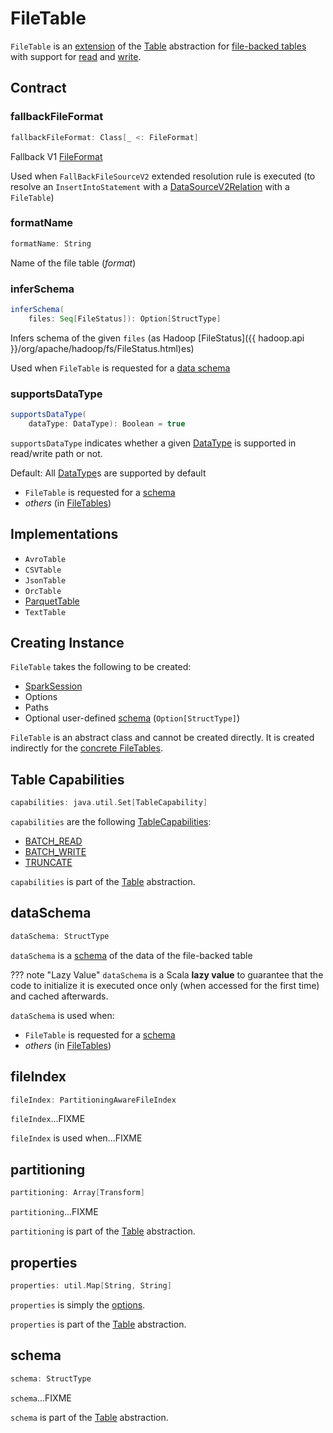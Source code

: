 # FileTable

`FileTable` is an [extension](#contract) of the [Table](Table.md) abstraction for [file-backed tables](#implementations) with support for [read](SupportsRead.md) and [write](SupportsWrite.md).

## Contract

### <span id="fallbackFileFormat"> fallbackFileFormat

```scala
fallbackFileFormat: Class[_ <: FileFormat]
```

Fallback V1 [FileFormat](../datasources/FileFormat.md)

Used when `FallBackFileSourceV2` extended resolution rule is executed (to resolve an `InsertIntoStatement` with a [DataSourceV2Relation](../logical-operators/DataSourceV2Relation.md) with a `FileTable`)

### <span id="formatName"> formatName

```scala
formatName: String
```

Name of the file table (_format_)

### <span id="inferSchema"> inferSchema

```scala
inferSchema(
    files: Seq[FileStatus]): Option[StructType]
```

Infers schema of the given `files` (as Hadoop [FileStatus]({{ hadoop.api }}/org/apache/hadoop/fs/FileStatus.html)es)

Used when `FileTable` is requested for a [data schema](#dataSchema)

### <span id="supportsDataType"> supportsDataType

```scala
supportsDataType(
    dataType: DataType): Boolean = true
```

`supportsDataType` indicates whether a given [DataType](../types/DataType.md) is supported in read/write path or not.

Default: All [DataType](../types/DataType.md)s are supported by default

* `FileTable` is requested for a [schema](#schema)
* _others_ (in [FileTables](#implementations))

## Implementations

* `AvroTable`
* `CSVTable`
* `JsonTable`
* `OrcTable`
* [ParquetTable](../datasources/parquet/ParquetTable.md)
* `TextTable`

## Creating Instance

`FileTable` takes the following to be created:

* <span id="sparkSession"> [SparkSession](../SparkSession.md)
* <span id="options"> Options
* <span id="paths"> Paths
* <span id="userSpecifiedSchema"> Optional user-defined [schema](../types/StructType.md) (`Option[StructType]`)

`FileTable` is an abstract class and cannot be created directly. It is created indirectly for the [concrete FileTables](#implementations).

## <span id="capabilities"> Table Capabilities

```scala
capabilities: java.util.Set[TableCapability]
```

`capabilities` are the following [TableCapabilities](TableCapability.md):

* [BATCH_READ](TableCapability.md#BATCH_READ)
* [BATCH_WRITE](TableCapability.md#BATCH_WRITE)
* [TRUNCATE](TableCapability.md#TRUNCATE)

`capabilities` is part of the [Table](Table.md#capabilities) abstraction.

## <span id="dataSchema"> dataSchema

```scala
dataSchema: StructType
```

`dataSchema` is a [schema](../types/StructType.md) of the data of the file-backed table

??? note "Lazy Value"
    `dataSchema` is a Scala **lazy value** to guarantee that the code to initialize it is executed once only (when accessed for the first time) and cached afterwards.

`dataSchema` is used when:

* `FileTable` is requested for a [schema](#schema)
* _others_ (in [FileTables](#implementations))

## fileIndex

```scala
fileIndex: PartitioningAwareFileIndex
```

`fileIndex`...FIXME

`fileIndex` is used when...FIXME

## partitioning

```scala
partitioning: Array[Transform]
```

`partitioning`...FIXME

`partitioning` is part of the [Table](Table.md#partitioning) abstraction.

## properties

```scala
properties: util.Map[String, String]
```

`properties` is simply the [options](#options).

`properties` is part of the [Table](Table.md#properties) abstraction.

## <span id="schema"> schema

```scala
schema: StructType
```

`schema`...FIXME

`schema` is part of the [Table](Table.md#schema) abstraction.
